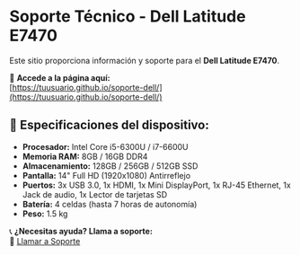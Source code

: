 # Soporte Técnico - Dell Latitude E7470

Este sitio proporciona información y soporte para el **Dell Latitude E7470**.  

🔗 **Accede a la página aquí:**  
[https://tuusuario.github.io/soporte-dell/](https://tuusuario.github.io/soporte-dell/)

## 📌 Especificaciones del dispositivo:
- **Procesador:** Intel Core i5-6300U / i7-6600U  
- **Memoria RAM:** 8GB / 16GB DDR4  
- **Almacenamiento:** 128GB / 256GB / 512GB SSD  
- **Pantalla:** 14" Full HD (1920x1080) Antirreflejo  
- **Puertos:** 3x USB 3.0, 1x HDMI, 1x Mini DisplayPort, 1x RJ-45 Ethernet, 1x Jack de audio, 1x Lector de tarjetas SD  
- **Batería:** 4 celdas (hasta 7 horas de autonomía)  
- **Peso:** 1.5 kg  

📞 **¿Necesitas ayuda? Llama a soporte:**  
📲 [Llamar a Soporte](tel:+3183885238)  
